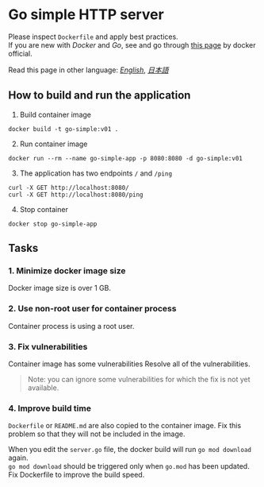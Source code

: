 # Go simple HTTP server 

Please inspect `Dockerfile` and apply best practices.   
If you are new with _Docker_ and _Go_, see and go through [this page](https://docs.docker.com/language/golang/build-images/) by docker official.

Read this page in other language: [_English_](https://github.com/AvintonCode/docker-handson/blob/main/go-sample/README.md), [_日本語_](https://github.com/AvintonCode/docker-handson/blob/main/go-sample/README-ja.md)

## How to build and run the application 
1. Build container image 
```
docker build -t go-simple:v01 . 
```

2. Run container image
```
docker run --rm --name go-simple-app -p 8080:8080 -d go-simple:v01
```

3. The application has two endpoints `/` and `/ping`
```
curl -X GET http://localhost:8080/
curl -X GET http://localhost:8080/ping
```

4. Stop container
```
docker stop go-simple-app
```

## Tasks 

### 1. Minimize docker image size 
Docker image size is over 1 GB.  

### 2. Use non-root user for container process 
Container process is using a root user. 

### 3. Fix vulnerabilities 
Container image has some vulnerabilities
Resolve all of the vulnerabilities. 
> Note: you can ignore some vulnerabilities for which the fix is not yet available. 

### 4. Improve build time 
`Dockerfile` or `README.md` are also copied to the container image. Fix this problem so that they will not be included in the image.  

When you edit the `server.go` file, the docker build will run `go mod download` again.  
`go mod download` should be triggered only when `go.mod` has been updated.  
Fix Dockerfile to improve the build speed.  
